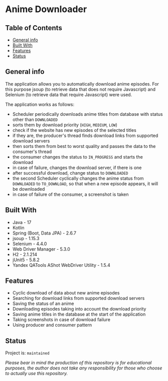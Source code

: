 # Anime Downloader

## Table of Contents

- [General info](#general-info)
- [Built With](#built-with)
- [Features](#features)
- [Status](#status)

## General info

The application allows you to automatically download anime episodes. For this purpose jsoup (to retrieve data that does
not require Javascript) and Selenium (to retrieve data that require Javascript) were used.

The application works as follows:

- Scheduler periodically downloads anime titles from database with status other than `DOWNLOADED`
- sorts them by download priority (`HIGH`, `MEDIUM`, `LOW`)
- check if the website has new episodes of the selected titles
- if they are, the producer's thread finds download links from supported download servers
- then sorts them from best to worst quality and passes the data to the consumer's thread
- the consumer changes the status to `IN_PROGRESS` and starts the download
- in case of failure, changes the download server, if there is one
- after successful download, change status to `DOWNLOADED`
- the second Scheduler cyclically changes the anime status from `DOWNLOADED` to `TO_DOWNLOAD`, so that when a new
  episode appears, it will be downloaded
- in case of failure of the consumer, a screenshot is taken

## Built With

- Java - 17
- Kotlin
- Spring (Boot, Data JPA) - 2.6.7
- jsoup - 1.15.3
- Selenium - 4.4.0
- Web Driver Manager - 5.3.0
- H2 - 2.1.214
- jUnit5 - 5.8.2
- Yandex QATools AShot WebDriver Utility - 1.5.4

## Features

- Cyclic download of data about new anime episodes
- Searching for download links from supported download servers
- Saving the status of an anime
- Downloading episodes taking into account the download priority
- Saving anime titles in the database at the start of the application
- Taking screenshots in case of download failure
- Using producer and consumer pattern

## Status

Project is: `maintained`

*Please bear in mind the production of this repository is for educational purposes, the author does not take any
responsibility for those who choose to actually use this repository.*
